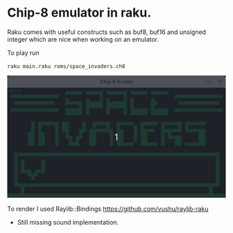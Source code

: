 # Chip-8 emulator in raku.

Raku comes with useful constructs such as buf8, buf16 and unsigned integer which are nice when working on an emulator.

To play run
```
raku main.raku roms/space_invaders.ch8
```
![Space Invaders](screenshots/space_invaders.gif)

To render I used Raylib::Bindings https://github.com/vushu/raylib-raku

- Still missing sound implementation.